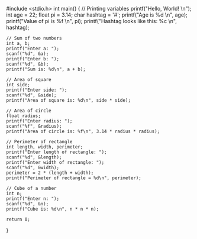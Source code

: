 #include <stdio.h>
int main() {
    // Printing variables
    printf("Hello, World! \n");
    int age = 22;
    float pi = 3.14;
    char hashtag = '#';
    printf("Age is %d \n", age);
    printf("Value of pi is %f \n", pi);
    printf("Hashtag looks like this: %c \n", hashtag);

    // Sum of two numbers
    int a, b;
    printf("Enter a: ");
    scanf("%d", &a);
    printf("Enter b: ");
    scanf("%d", &b);
    printf("Sum is: %d\n", a + b);

    // Area of square
    int side;
    printf("Enter side: ");
    scanf("%d", &side);
    printf("Area of square is: %d\n", side * side);

    // Area of circle
    float radius;
    printf("Enter radius: ");
    scanf("%f", &radius);
    printf("Area of circle is: %f\n", 3.14 * radius * radius);

    // Perimeter of rectangle
    int length, width, perimeter;
    printf("Enter length of rectangle: ");
    scanf("%d", &length);
    printf("Enter width of rectangle: ");
    scanf("%d", &width);
    perimeter = 2 * (length + width);
    printf("Perimeter of rectangle = %d\n", perimeter);

    // Cube of a number
    int n;
    printf("Enter n: ");
    scanf("%d", &n);
    printf("Cube is: %d\n", n * n * n);

    return 0;
}